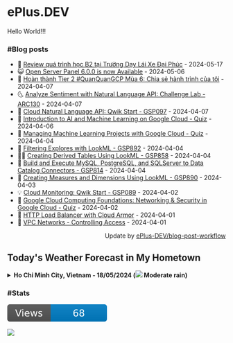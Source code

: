 # ePlus.DEV

Hello World!!!

### #Blog posts

- 🧰 [Review quá trình học B2 tại Trường Dạy Lái Xe Đại Phúc](https://eplus.dev/review-qua-trinh-hoc-b2-tai-truong-day-lai-xe-dai-phuc) - 2024-05-17 
- 😺 [Open Server Panel 6.0.0 is now Available](https://eplus.dev/open-server-panel-600-is-now-available) - 2024-05-06 
- 🗽 [Hoàn thành Tier 2 #QuanQuanGCP Mùa 6: Chia sẻ hành trình của tôi](https://eplus.dev/hoan-thanh-tier-2-quanquangcp-mua-6-chia-se-hanh-trinh-cua-toi) - 2024-04-07 
- 🌜 [Analyze Sentiment with Natural Language API: Challenge Lab - ARC130](https://eplus.dev/analyze-sentiment-with-natural-language-api-challenge-lab-arc130) - 2024-04-07 
- 📝 [Cloud Natural Language API: Qwik Start - GSP097](https://eplus.dev/cloud-natural-language-api-qwik-start-gsp097) - 2024-04-07 
- 🚀 [Introduction to AI and Machine Learning on Google Cloud - Quiz](https://eplus.dev/introduction-to-ai-and-machine-learning-on-google-cloud-quiz) - 2024-04-06 
- 💼 [Managing Machine Learning Projects with Google Cloud - Quiz](https://eplus.dev/managing-machine-learning-projects-with-google-cloud-quiz) - 2024-04-04 
- 🦣 [Filtering Explores with LookML - GSP892](https://eplus.dev/filtering-explores-with-lookml-gsp892) - 2024-04-04 
- 👨‍🏫 [Creating Derived Tables Using LookML - GSP858](https://eplus.dev/creating-derived-tables-using-lookml-gsp858) - 2024-04-04 
- 🔭 [Build and Execute MySQL, PostgreSQL, and SQLServer to Data Catalog Connectors - GSP814](https://eplus.dev/build-and-execute-mysql-postgresql-and-sqlserver-to-data-catalog-connectors-gsp814) - 2024-04-04 
- 🤡 [Creating Measures and Dimensions Using LookML - GSP890](https://eplus.dev/creating-measures-and-dimensions-using-lookml-gsp890) - 2024-04-03 
- 💡 [Cloud Monitoring: Qwik Start - GSP089](https://eplus.dev/cloud-monitoring-qwik-start-gsp089) - 2024-04-02 
- 🦣 [Google Cloud Computing Foundations: Networking &amp; Security in Google Cloud - Quiz](https://eplus.dev/google-cloud-computing-foundations-networking-security-in-google-cloud-quiz) - 2024-04-02 
- 💪 [HTTP Load Balancer with Cloud Armor](https://eplus.dev/http-load-balancer-with-cloud-armor) - 2024-04-01 
- 🤡 [VPC Networks - Controlling Access](https://eplus.dev/vpc-networks-controlling-access) - 2024-04-01 


<div align="right">
    Update by <a target="_blank" href="https://github.com/ePlus-DEV/blog-post-workflow">ePlus-DEV/blog-post-workflow</a>
</div>


## Today's Weather Forecast in My Hometown



<details>
    <summary><b>Ho Chi Minh City, Vietnam - 18/05/2024 (<img src="https://cdn.weatherapi.com/weather/64x64/day/302.png" width="25" /> Moderate rain)</b>
    </summary>

    
<table>
    <tr>
        <th>Hour</th>
        <td>00:00</td><td>01:00</td><td>02:00</td><td>03:00</td><td>04:00</td><td>05:00</td><td>06:00</td><td>07:00</td><td>08:00</td><td>09:00</td><td>10:00</td><td>11:00</td><td>12:00</td><td>13:00</td><td>14:00</td><td>15:00</td><td>16:00</td><td>17:00</td><td>18:00</td><td>19:00</td><td>20:00</td><td>21:00</td><td>22:00</td><td>23:00</td>
    </tr>
    <tr>
        <th>Weather</th>
        <td><img src="https://cdn.weatherapi.com/weather/64x64/night/386.png"></img></td><td><img src="https://cdn.weatherapi.com/weather/64x64/night/200.png"></img></td><td><img src="https://cdn.weatherapi.com/weather/64x64/night/200.png"></img></td><td><img src="https://cdn.weatherapi.com/weather/64x64/night/200.png"></img></td><td><img src="https://cdn.weatherapi.com/weather/64x64/night/200.png"></img></td><td><img src="https://cdn.weatherapi.com/weather/64x64/night/113.png"></img></td><td><img src="https://cdn.weatherapi.com/weather/64x64/day/113.png"></img></td><td><img src="https://cdn.weatherapi.com/weather/64x64/day/113.png"></img></td><td><img src="https://cdn.weatherapi.com/weather/64x64/day/113.png"></img></td><td><img src="https://cdn.weatherapi.com/weather/64x64/day/113.png"></img></td><td><img src="https://cdn.weatherapi.com/weather/64x64/day/113.png"></img></td><td><img src="https://cdn.weatherapi.com/weather/64x64/day/116.png"></img></td><td><img src="https://cdn.weatherapi.com/weather/64x64/day/116.png"></img></td><td><img src="https://cdn.weatherapi.com/weather/64x64/day/116.png"></img></td><td><img src="https://cdn.weatherapi.com/weather/64x64/day/116.png"></img></td><td><img src="https://cdn.weatherapi.com/weather/64x64/day/116.png"></img></td><td><img src="https://cdn.weatherapi.com/weather/64x64/day/389.png"></img></td><td><img src="https://cdn.weatherapi.com/weather/64x64/day/116.png"></img></td><td><img src="https://cdn.weatherapi.com/weather/64x64/day/176.png"></img></td><td><img src="https://cdn.weatherapi.com/weather/64x64/night/176.png"></img></td><td><img src="https://cdn.weatherapi.com/weather/64x64/night/353.png"></img></td><td><img src="https://cdn.weatherapi.com/weather/64x64/night/176.png"></img></td><td><img src="https://cdn.weatherapi.com/weather/64x64/night/356.png"></img></td><td><img src="https://cdn.weatherapi.com/weather/64x64/night/356.png"></img></td>
    </tr>
    <tr>
        <th>Condition</th>
        <td width="200px">Patchy light rain in area with thunder</td><td width="200px">Thundery outbreaks in nearby</td><td width="200px">Thundery outbreaks in nearby</td><td width="200px">Thundery outbreaks in nearby</td><td width="200px">Thundery outbreaks in nearby</td><td width="200px">Clear </td><td width="200px">Sunny</td><td width="200px">Sunny</td><td width="200px">Sunny</td><td width="200px">Sunny</td><td width="200px">Sunny</td><td width="200px">Partly Cloudy </td><td width="200px">Partly Cloudy </td><td width="200px">Partly Cloudy </td><td width="200px">Partly Cloudy </td><td width="200px">Partly Cloudy </td><td width="200px">Moderate or heavy rain with thunder</td><td width="200px">Partly Cloudy </td><td width="200px">Patchy rain nearby</td><td width="200px">Patchy rain nearby</td><td width="200px">Light rain shower</td><td width="200px">Patchy rain nearby</td><td width="200px">Moderate or heavy rain shower</td><td width="200px">Moderate or heavy rain shower</td>
    </tr>
    <tr>
        <th>Temperature</th>
        <td>28.4 °C</td><td>28.5 °C</td><td>28.3 °C</td><td>28.3 °C</td><td>27.9 °C</td><td>27.6 °C</td><td>27.6 °C</td><td>28.7 °C</td><td>30.2 °C</td><td>31.9 °C</td><td>33.6 °C</td><td>35 °C</td><td>36.2 °C</td><td>36.9 °C</td><td>37.1 °C</td><td>36.6 °C</td><td>34 °C</td><td>32.6 °C</td><td>31.3 °C</td><td>30.5 °C</td><td>29.8 °C</td><td>29.7 °C</td><td>29 °C</td><td>28.7 °C</td>
    </tr>
    <tr>
        <th>Wind</th>
        <td>7.9 kph</td><td>6.8 kph</td><td>6.5 kph</td><td>5 kph</td><td>4.3 kph</td><td>5.8 kph</td><td>5.8 kph</td><td>6.1 kph</td><td>6.5 kph</td><td>7.2 kph</td><td>7.6 kph</td><td>8.3 kph</td><td>9 kph</td><td>10.8 kph</td><td>14 kph</td><td>17.3 kph</td><td>9 kph</td><td>21.2 kph</td><td>17.6 kph</td><td>19.4 kph</td><td>14.4 kph</td><td>13 kph</td><td>13 kph</td><td>11.5 kph</td>
    </tr>
</table>


<div align="right">
    Updated at: 2024-05-18T09:24:36Z - by <a target="_blank"
        href="https://github.com/ePlus-DEV/weather-forecast">ePlus-DEV/weather-forecast</a>
</div>
</details>


### #Stats

[![Image of counter](https://github.com/ePlus-DEV/view-counter/blob/main/svg/685088620/badge.svg)](https://github.com/ePlus-DEV/view-counter/blob/main/readme/685088620/week.md)

![](https://komarev.com/ghpvc/?username=ePlus-DEV&style=for-the-badge)

